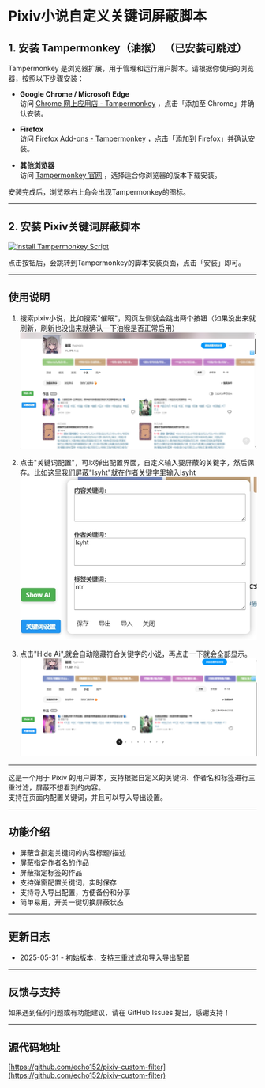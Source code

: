 # Pixiv小说自定义关键词屏蔽脚本

## 1. 安装 Tampermonkey（油猴）  （已安装可跳过）

Tampermonkey 是浏览器扩展，用于管理和运行用户脚本。请根据你使用的浏览器，按照以下步骤安装：

- **Google Chrome / Microsoft Edge**  
  访问 [Chrome 网上应用店 - Tampermonkey](https://chrome.google.com/webstore/detail/tampermonkey/dhdgffkkebhmkfjojejmpbldmpobfkfo) ，点击「添加至 Chrome」并确认安装。

- **Firefox**  
  访问 [Firefox Add-ons - Tampermonkey](https://addons.mozilla.org/firefox/addon/tampermonkey/) ，点击「添加到 Firefox」并确认安装。


- **其他浏览器**  
  访问 [Tampermonkey 官网](https://www.tampermonkey.net/) ，选择适合你浏览器的版本下载安装。

安装完成后，浏览器右上角会出现Tampermonkey的图标。

---

## 2. 安装 Pixiv关键词屏蔽脚本

<a href="https://raw.githubusercontent.com/echo152/pixiv-custom-filter/main/pixiv-custom-filter.user.js" target="_blank" rel="noopener noreferrer">
  <img src="https://img.shields.io/badge/Install%20Tampermonkey-brightgreen?style=for-the-badge&logo=tampermonkey" alt="Install Tampermonkey Script">
</a> 

点击按钮后，会跳转到Tampermonkey的脚本安装页面，点击「安装」即可。

---
## 使用说明

1. 搜索pixiv小说，比如搜索"催眠"，网页左侧就会跳出两个按钮（如果没出来就刷新，刷新也没出来就确认一下油猴是否正常启用）
![预览图](https://raw.githubusercontent.com/echo152/pixiv-custom-filter/main/image/1.png)

2.  点击"关键词配置"，可以弹出配置界面，自定义输入要屏蔽的关键字，然后保存。比如这里我们屏蔽"lsyht"就在作者关键字里输入lsyht
![预览图](https://raw.githubusercontent.com/echo152/pixiv-custom-filter/main/image/2.png)

4.  点击"Hide Ai",就会自动隐藏符合关键字的小说，再点击一下就会全部显示。
![预览图](https://raw.githubusercontent.com/echo152/pixiv-custom-filter/main/image/3.png)



---

这是一个用于 Pixiv 的用户脚本，支持根据自定义的关键词、作者名和标签进行三重过滤，屏蔽不想看到的内容。  
支持在页面内配置关键词，并且可以导入导出设置。

---

## 功能介绍

- 屏蔽含指定关键词的内容标题/描述
- 屏蔽指定作者名的作品
- 屏蔽指定标签的作品
- 支持弹窗配置关键词，实时保存
- 支持导入导出配置，方便备份和分享
- 简单易用，开关一键切换屏蔽状态

---



## 更新日志

- 2025-05-31 - 初始版本，支持三重过滤和导入导出配置

---

## 反馈与支持

如果遇到任何问题或有功能建议，请在 GitHub Issues 提出，感谢支持！

---

## 源代码地址

[https://github.com/echo152/pixiv-custom-filter](https://github.com/echo152/pixiv-custom-filter)
